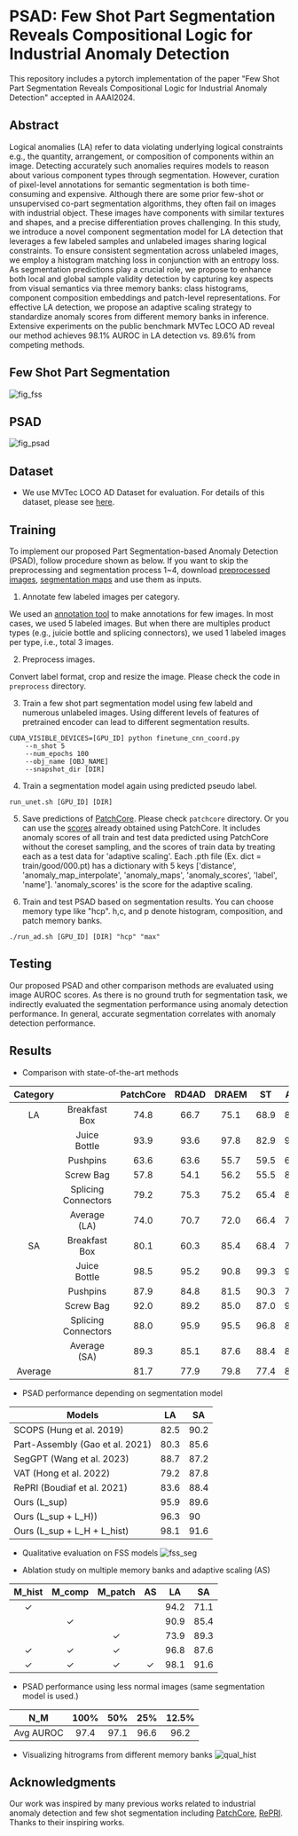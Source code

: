 # PSAD: Few Shot Part Segmentation Reveals Compositional Logic for Industrial Anomaly Detection

This repository includes a pytorch implementation of the paper "Few Shot Part Segmentation Reveals Compositional Logic for Industrial Anomaly Detection" accepted in AAAI2024.

## Abstract

Logical anomalies (LA) refer to data violating underlying logical constraints e.g., the quantity, arrangement, or composition of components within an image. Detecting accurately such anomalies requires models to reason about various component types through segmentation. However, curation of pixel-level annotations for semantic segmentation is both time-consuming and expensive. Although there are some prior few-shot or unsupervised co-part segmentation algorithms, they often fail on images with industrial object. These images have components with similar textures and shapes, and a precise differentiation proves challenging. In this study, we introduce a novel component segmentation model for LA detection that leverages a few labeled samples and unlabeled images sharing logical constraints. To ensure consistent segmentation across unlabeled images, we employ a histogram matching loss in conjunction with an entropy loss. As segmentation predictions play a crucial role, we propose to enhance both local and global sample validity detection by capturing key aspects from visual semantics via three memory banks: class histograms, component composition embeddings and patch-level representations. For effective LA detection, we propose an adaptive scaling strategy to standardize anomaly scores from different memory banks in inference. Extensive experiments on the public benchmark MVTec LOCO AD reveal our method achieves 98.1% AUROC in LA detection vs. 89.6% from competing methods.

## Few Shot Part Segmentation
![fig_fss](https://github.com/oopil/PSAD_logical_anomaly_detection/assets/44998223/68056d95-f62e-438c-804b-e3c9b001e018)

## PSAD
![fig_psad](https://github.com/oopil/PSAD_logical_anomaly_detection/assets/44998223/8e0193f3-d713-4c11-b43a-c14163ffb99f)

## Dataset
- We use MVTec LOCO AD Dataset for evaluation. For details of this dataset, please see [here](https://www.mvtec.com/company/research/datasets/mvtec-loco). 

## Training 
To implement our proposed Part Segmentation-based Anomaly Detection (PSAD), follow procedure shown as below. If you want to skip the preprocessing and segmentation process 1~4, download [preprocessed images](https://drive.google.com/file/d/1lpJgU2G5cpW6b_WTtKJUNH7Oelyltioc/view?usp=drive_link), [segmentation maps]([https://drive.google.com/file/d/1nckBMDUzr2xPRaBjmJyCN1Xty8Ksu_dm/view?usp=drive_link](https://drive.google.com/file/d/1uE7pXn6XwGHxiHhNv7iCb-gj62PC-HkM/view?usp=sharing)) and use them as inputs.

1. Annotate few labeled images per category.

We used an [annotation tool](https://www.makesense.ai/) to make annotations for few images. In most cases, we used 5 labeled images. But when there are multiples product types (e.g., juicie bottle and splicing connectors), we used 1 labeled images per type, i.e., total 3 images.

2. Preprocess images. 

Convert label format, crop and resize the image. Please check the code in `preprocess` directory.

3. Train a few shot part segmentation model using few labeld and numerous unlabeled images. Using different levels of features of pretrained encoder can lead to different segmentation results.
```
CUDA_VISIBLE_DEVICES=[GPU_ID] python finetune_cnn_coord.py 
    --n_shot 5 
    --num_epochs 100 
    --obj_name [OBJ_NAME] 
    --snapshot_dir [DIR]
```

4. Train a segmentation model again using predicted pseudo label.
```
run_unet.sh [GPU_ID] [DIR]
```

5. Save predictions of [PatchCore](https://github.com/amazon-science/patchcore-inspection). Please check `patchcore` directory. Or you can use the [scores](https://drive.google.com/file/d/1Q8RVR8rDV6oOMhRa_8fEYBM9OVQIn2eM/view?usp=drive_link) already obtained using PatchCore. It includes anomaly scores of all train and test data predicted using PatchCore without the coreset sampling, and the scores of train data by treating each as a test data for 'adaptive scaling'. Each .pth file (Ex. dict = train/good/000.pt) has a dictionary with 5 keys ['distance', 'anomaly_map_interpolate', 'anomaly_maps', 'anomaly_scores', 'label', 'name']. 'anomaly_scores' is the score for the adaptive scaling.

6. Train and test PSAD based on segmentation results. You can choose memory type like "hcp". h,c, and p denote histogram, composition, and patch memory banks.
```
./run_ad.sh [GPU_ID] [DIR] "hcp" "max"
```

## Testing
Our proposed PSAD and other comparison methods are evaluated using image AUROC scores. As there is no ground truth for segmentation task, we indirectly evaluated the segmentation performance using anomaly detection performance. In general, accurate segmentation correlates with anomaly detection performance.

## Results
- Comparison with state-of-the-art methods

| Category |                       | PatchCore | RD4AD | DRAEM |   ST  |  AST  |  GCAD  | SINBAD | ComAD |  SLSG |  PSAD  |
|:--------:|:---------------------:|:---------:|:-----:|:-----:|:-----:|:-----:|:------:|:------:|:-----:|:-----:|:------:|
|    LA    | Breakfast Box         |   74.8    | 66.7  | 75.1  | 68.9  | 80.0  |  87.0  |  96.5  | 91.1  |   -   | 100.0  |
|          | Juice Bottle          |   93.9    | 93.6  | 97.8  | 82.9  | 91.6  | 100.0  |  96.6  | 95.0  |   -   |  99.1  |
|          | Pushpins              |   63.6    | 63.6  | 55.7  | 59.5  | 65.1  |  97.5  |  83.4  | 95.7  |   -   | 100.0  |
|          | Screw Bag             |   57.8    | 54.1  | 56.2  | 55.5  | 80.1  |  56.0  |  78.6  | 71.9  |   -   |  99.3  |
|          | Splicing   Connectors |   79.2    | 75.3  | 75.2  | 65.4  | 81.8  |  89.7  |  89.3  | 93.3  |   -   |  91.9  |
|          | Average (LA)          |   74.0    | 70.7  | 72.0  | 66.4  | 79.7  |  86.0  |  88.9  | 89.4  | 89.6  |  98.1  |
|    SA    | Breakfast Box         |   80.1    | 60.3  | 85.4  | 68.4  | 79.9  |  80.9  |  87.5  | 81.6  |   -   |  84.9  |
|          | Juice Bottle          |   98.5    | 95.2  | 90.8  | 99.3  | 95.5  |  98.9  |  93.1  | 98.2  |   -   |  98.2  |
|          | Pushpins              |   87.9    | 84.8  | 81.5  | 90.3  | 77.8  |  74.9  |  74.2  | 91.1  |   -   |  89.8  |
|          | Screw Bag             |   92.0    | 89.2  | 85.0  | 87.0  | 95.9  |  70.5  |  92.2  | 88.5  |   -   |  95.7  |
|          | Splicing   Connectors |   88.0    | 95.9  | 95.5  | 96.8  | 89.4  |  78.3  |  76.7  | 94.9  |   -   |  89.3  |
|          | Average (SA)          |   89.3    | 85.1  | 87.6  | 88.4  | 87.7  |  80.7  |  84.7  | 90.9  | 91.4  |  91.6  |
|  Average |                       |   81.7    | 77.9  | 79.8  | 77.4  | 83.7  |  83.4  |  86.8  | 90.1  | 90.3  |  94.0  |


- PSAD performance depending on segmentation model

| Models                            | LA   | SA   |
|-----------------------------------|------|------|
| SCOPS (Hung et al. 2019)          | 82.5 | 90.2 |
| Part-Assembly (Gao et al.   2021) | 80.3 | 85.6 |
| SegGPT (Wang et al. 2023)         | 88.7 | 87.2 |
| VAT (Hong et al. 2022)            | 79.2 | 87.8 |
| RePRI (Boudiaf et al. 2021)       | 83.6 | 88.4 |
| Ours (L_sup)                      | 95.9 | 89.6 |
| Ours (L_sup + L_H))               | 96.3 | 90   |
| Ours (L_sup + L_H + L_hist)       | 98.1 | 91.6 |

- Qualitative evaluation on FSS models
![fss_seg](https://github.com/oopil/PSAD_logical_anomaly_detection/assets/44998223/6cb07231-d4d3-4dff-a576-13743008ab38)

- Ablation study on multiple memory banks and adaptive scaling (AS)

| M_hist | M_comp | M_patch | AS |  LA  |  SA  |
|:------:|:------:|:-------:|:--:|:----:|:----:|
|    ✓   |        |         |    | 94.2 | 71.1 |
|        |    ✓   |         |    | 90.9 | 85.4 |
|        |        |    ✓    |    | 73.9 | 89.3 |
|    ✓   |    ✓   |    ✓    |    | 96.8 | 87.6 |
|    ✓   |    ✓   |    ✓    |  ✓ | 98.1 | 91.6 |

- PSAD performance using less normal images (same segmentation model is used.)

|    N_M    | 100% |  50% |  25% | 12.5% |
|:---------:|:----:|:----:|:----:|:-----:|
| Avg AUROC | 97.4 | 97.1 | 96.6 |  96.2 |

- Visualizing hitrograms from different memory banks
![qual_hist](https://github.com/oopil/PSAD_logical_anomaly_detection/assets/44998223/d299e1ac-6683-42f6-b446-9835adbe01d2)

<!-- ## Citing
```

``` -->
## Acknowledgments
Our work was inspired by many previous works related to industrial anomaly detection and few shot segmentation including [PatchCore](https://github.com/amazon-science/patchcore-inspection), [RePRI](https://github.com/mboudiaf/RePRI-for-Few-Shot-Segmentation/tree/master). Thanks to their inspiring works.
